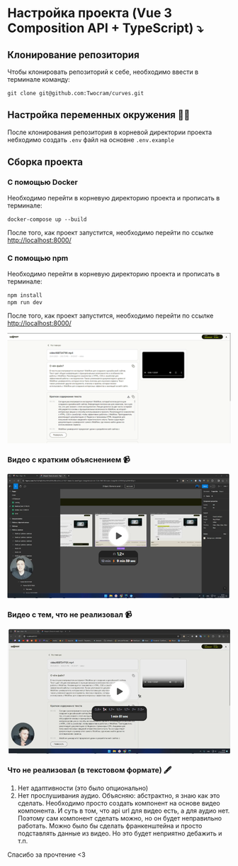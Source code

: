 # Настройка проекта (Vue 3 Composition API + TypeScript) :arrow_heading_down:

## Клонирование репозитория

Чтобы клонировать репозиторий к себе, необходимо ввести в терминале команду:
```
git clone git@github.com:Twocram/curves.git
```

## Настройка переменных окружения :bowing_man:

После клонирования репозитория в корневой директории проекта небходимо создать `.env` файл на основне `.env.example`

## Сборка проекта

### С помощью Docker 

Необходимо перейти в корневую директорию проекта и прописать в терминале:
```
docker-compose up --build
```

После того, как проект запустится, необходимо перейти по ссылке [http://localhost:8000/](http://localhost:8000/)

### С помощью npm

Необходимо перейти в корневую директорию проекта и прописать в терминале:
```
npm install
npm run dev
```
После того, как проект запустится, необходимо перейти по ссылке [http://localhost:8000/](http://localhost:8000/)

![frame](./readme-assets/app.png?raw=true 'Запущенное приложение')

### Видео с кратким объяснением :video_camera:
[![Watch the video](./readme-assets/preview.png?raw=true)](https://www.loom.com/share/2145c145d7dd49d587eafb9b22ae3a34)

### Видео с тем, что не реализовал :video_camera:
[![Watch the video](./readme-assets/preview2.png?raw=true)](https://www.loom.com/share/5b8a9852e68c4afcb0e2b48f4601e2df)

### Что не реализовал (в текстовом формате) :fountain_pen:
1. Нет адаптивности (это было опционально)
2. Нет прослушивания аудио. Объясняю: абстрактно, я знаю как это сделать. Необходимо просто создать компонент на основе видео компонента. И суть в том, что api url для видео есть, а для аудио нет. Поэтому сам компонент сделать можно, но он будет неправильно работать. Можно было бы сделать франкенштейна и просто подставлять данные из видео. Но это будет неприятно дебажить и т.п.

Спасибо за прочтение <3